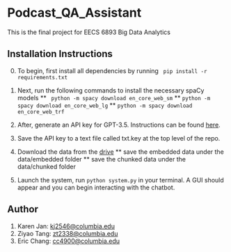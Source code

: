 # Podcast_QA_Assistant

This is the final project for EECS 6893 Big Data Analytics

## Installation Instructions
0. To begin, first install all dependencies by running
``` pip install -r requirements.txt```

1. Next, run the following commands to install the necessary spaCy models
** ``` python -m spacy download en_core_web_sm```
** ```python -m spacy download en_core_web_lg```
** ```python -m spacy download en_core_web_trf```

2. After, generate an API key for GPT-3.5. Instructions can be found [here](https://www.educative.io/answers/how-to-get-api-key-of-gpt-3).
3. Save the API key to a text file called txt.key at the top level of the repo.
4. Download the data from the [drive](https://drive.google.com/drive/folders/1HnAgR-6ecyo-7LBPSX1K46NLuAIR2WFI?usp=sharing<br>)
    ** save the embedded data under the data/embedded folder
    ** save the chunked data under the data/chunked folder
5. Launch the system, run ```python system.py``` in your terminal. A GUI should appear and you can begin interacting with the chatbot.

## Author
1. Karen Jan: kj2546@columbia.edu
2. Ziyao Tang: zt2338@columbia.edu
3. Eric Chang: cc4900@columbia.edu
